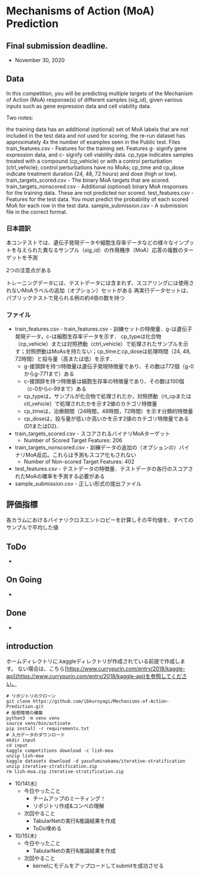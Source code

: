 # Mechanisms of Action (MoA) Prediction
## Final submission deadline.
- November 30, 2020

## Data
In this competition, you will be predicting multiple targets of the Mechanism of Action (MoA) response(s) of different samples (sig_id), given various inputs such as gene expression data and cell viability data.

Two notes:

the training data has an additional (optional) set of MoA labels that are not included in the test data and not used for scoring.
the re-run dataset has approximately 4x the number of examples seen in the Public test.
Files
train_features.csv - Features for the training set. Features g- signify gene expression data, and c- signify cell viability data. cp_type indicates samples treated with a compound (cp_vehicle) or with a control perturbation (ctrl_vehicle); control perturbations have no MoAs; cp_time and cp_dose indicate treatment duration (24, 48, 72 hours) and dose (high or low).
train_targets_scored.csv - The binary MoA targets that are scored.
train_targets_nonscored.csv - Additional (optional) binary MoA responses for the training data. These are not predicted nor scored.
test_features.csv - Features for the test data. You must predict the probability of each scored MoA for each row in the test data.
sample_submission.csv - A submission file in the correct format.
### 日本語訳
本コンテストでは、遺伝子発現データや細胞生存率データなどの様々なインプットを与えられた異なるサンプル（sig_id）の作用機序（MoA）応答の複数のターゲットを予測

2つの注意点がある

トレーニングデータには、テストデータには含まれず、スコアリングには使用されないMoAラベルの追加（オプション）セットがある
再実行データセットは、パブリックテストで見られる例の約4倍の数を持つ
### ファイル
- train_features.csv - train_features.csv - 訓練セットの特徴量．g-は遺伝子発現データ，c-は細胞生存率データを示す． cp_typeは化合物（cp_vehicle）または対照摂動（ctrl_vehicle）で処理されたサンプルを示す；対照摂動はMoAsを持たない；cp_timeとcp_doseは処理時間（24, 48, 72時間）と投与量（高または低）を示す．
    * g-接頭辞を持つ特徴量は遺伝子発現特徴量であり、その数は772個（g-0からg-771まで）ある
    * c-接頭辞を持つ特徴量は細胞生存率の特徴量であり、その数は100個（c-0からc-99まで）ある
    * cp_typeは，サンプルが化合物で処理されたか，対照摂動（rt_cpまたはctl_vehicle）で処理されたかを示す2値のカテゴリ特徴量
    * cp_timeは，治療期間（24時間，48時間，72時間）を示す分類的特徴量
    * cp_doseは，投与量が低いか高いかを示す2値のカテゴリ特徴量である(D1またはD2)．
- train_targets_scored.csv - スコアされるバイナリMoAターゲット
    * Number of Scored Target Features: 206
- train_targets_nonscored.csv - 訓練データの追加の（オプションの）バイナリMoA反応。これらは予測もスコア化もされない
    * Number of Non-scored Target Features: 402
- test_features.csv - テストデータの特徴量．テストデータの各行のスコアされたMoAの確率を予測する必要がある
- sample_submission.csv - 正しい形式の提出ファイル

## 評価指標
各カラムにおけるバイナリクロスエントロピーを計算しその平均値を、すべてのサンプルで平均した値

## ToDo
- 
## On Going
- 
## Done
- 

## introduction
ホームディレクトリに.kaggleディレクトリが作成されている前提で作成します。
ない場合は、こちら[https://www.currypurin.com/entry/2018/kaggle-api](https://www.currypurin.com/entry/2018/kaggle-api)を参照してください。
```
# リポジトリのクローン
git clone https://github.com/ibkuroyagi/Mechanisms-of-Action-Prediction.git
# 仮想環境の構築
python3 -m venv venv
source venv/bin/activate
pip install -r requirements.txt
# 入力データのダウンロード
mkdir input
cd input
kaggle competitions download -c lish-moa
unzip lish-moa
kaggle datasets download -d yasufuminakama/iterative-stratification
unzip iterative-stratification.zip
rm lish-moa.zip iterative-stratification.zip
```

- 10/14(水)
    - 今日やったこと
        * チームアップのミーティング！
        * リポジトリ作成&コンペの理解
    - 次回やること
        * TabularNetの実行&推論結果を作成
        * ToDo埋める
- 10/15(木)
    - 今日やったこと
        * TabularNetの実行&推論結果を作成
    - 次回やること
        * kernelにモデルをアップロードしてsubmitを成功させる